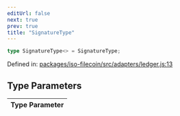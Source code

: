 ```yaml
---
editUrl: false
next: true
prev: true
title: "SignatureType"
---
```


```ts
type SignatureType<> = SignatureType;
```

Defined in: [packages/iso-filecoin/src/adapters/ledger.js:13](https://github.com/hugomrdias/filecoin/blob/main/packages/iso-filecoin/src/adapters/ledger.js#L13)

## Type Parameters

| Type Parameter |
| ------ |
